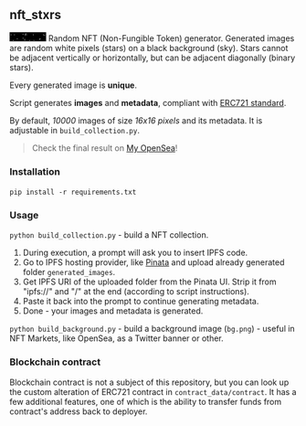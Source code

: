 ## nft_stxrs
![Banner](example/bg.png)
Random NFT (Non-Fungible Token) generator. Generated images are random white pixels (stars) on a black background (sky).  Stars cannot be adjacent vertically or horizontally, but can be adjacent diagonally (binary stars).

Every generated image is **unique**.

Script generates **images** and **metadata**, compliant with [ERC721 standard](https://docs.opensea.io/docs/metadata-standards). 

By default, *10000* images of size *16x16 pixels* and its metadata. It is adjustable in `build_collection.py`.

> Check the final result on [My OpenSea](https://opensea.io/collection/stxrs)!

### Installation
`pip install -r requirements.txt`

### Usage
`python build_collection.py` - build a NFT collection.
1. During execution, a prompt will ask you to insert IPFS code.
2. Go to IPFS hosting provider, like [Pinata](https://app.pinata.cloud/) and upload already generated folder `generated_images`.
3. Get IPFS URI of the uploaded folder from the Pinata UI. Strip it from "ipfs://" and "/" at the end (according to script instructions).
4. Paste it back into the prompt to continue generating metadata.
5. Done - your images and metadata is generated.

`python build_background.py` - build a background image (`bg.png`) - useful in NFT Markets, like OpenSea, as a Twitter banner or other.

### Blockchain contract
Blockchain contract is not a subject of this repository, but you can look up the custom alteration of ERC721 contract in `contract_data/contract`. It has a few additional features, one of which is the ability to transfer funds from contract's address back to deployer.
